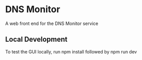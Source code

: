 # DNS Monitor 

A web front end for the DNS Monitor service

## Local Development

To test the GUI locally, run npm install followed by npm run dev